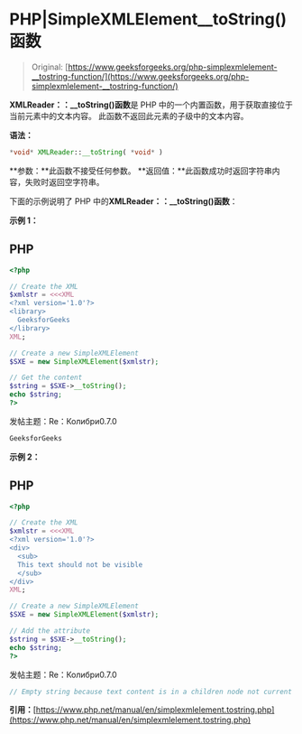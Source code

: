 # PHP|SimpleXMLElement__toString()函数

> Original: [https://www.geeksforgeeks.org/php-simplexmlelement-__tostring-function/](https://www.geeksforgeeks.org/php-simplexmlelement-__tostring-function/)

**XMLReader：：__toString()函数**是 PHP 中的一个内置函数，用于获取直接位于当前元素中的文本内容。 此函数不返回此元素的子级中的文本内容。

**语法：**

```php
*void* XMLReader::__toString( *void* )
```

**参数：**此函数不接受任何参数。
**返回值：**此函数成功时返回字符串内容，失败时返回空字符串。

下面的示例说明了 PHP 中的**XMLReader：：__toString()函数**：

**示例 1：**

## PHP

```php
<?php

// Create the XML
$xmlstr = <<<XML
<?xml version='1.0'?>
<library>
  GeeksforGeeks
</library>
XML;

// Create a new SimpleXMLElement
$SXE = new SimpleXMLElement($xmlstr);

// Get the content
$string = $SXE->__toString();
echo $string;
?>
```

发帖主题：Re：Колибри0.7.0

```php
GeeksforGeeks
```

**示例 2：**

## PHP

```php
<?php

// Create the XML
$xmlstr = <<<XML
<?xml version='1.0'?>
<div>
  <sub>
  This text should not be visible
  </sub>
</div>
XML;

// Create a new SimpleXMLElement
$SXE = new SimpleXMLElement($xmlstr);

// Add the attribute
$string = $SXE->__toString();
echo $string;
?>
```

发帖主题：Re：Колибри0.7.0

```php
// Empty string because text content is in a children node not current node.
```

**引用：**[https://www.php.net/manual/en/simplexmlelement.tostring.php](https://www.php.net/manual/en/simplexmlelement.tostring.php)